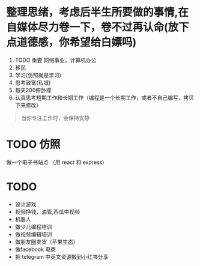 # 整理思绪，考虑后半生所要做的事情,在自媒体尽力卷一下，卷不过再认命(放下点道德感，你希望给白嫖吗)

1. TODO 重要 网络事业，计算机办公
2. 移民
3. 学习(仿照就是学习)
4. 思考致富(私域)
5. 每天200俯卧撑
6. 认真思考短期工作和长期工作（编程是一个长期工作，或者不自己编写，拷贝下来修改）

> 当你专注工作时，会保持安静

# TODO 仿照
做一个电子书站点 （用 react 和 express)

# TODO

- 设计游戏
- 视频挣钱，油管,西瓜中视频
- 机器人
- 做少儿编程培训
- 做视频编辑培训
- 做朋友圈卖货（苹果生态）
- 做facebook 电商
- 把 telegram 中英文资源搬到小红书分享
